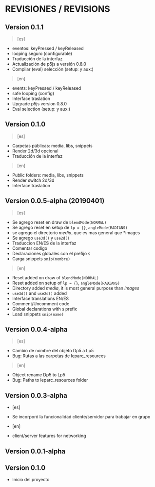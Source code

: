 # REVISIONES / REVISIONS

## Version 0.1.1

> [es]

- eventos: keyPressed / keyReleased
- looping seguro (configurable)
- Traducción de la interfaz
- Actualización de p5js a versión 0.8.0
- Compilar (eval) selección (setup: y aux:)
  
> [en]

- events: keyPressed / keyReleased
- safe looping (config)
- Interface traslation
- Upgrade p5js version 0.8.0
- Eval selection (setup: y aux:)
  
## Version 0.1.0

> [es]

- Carpetas públicas: media, libs, snippets
- Render 2d/3d opcional
- Traducción de la interfaz
  
> [en]

- Public folders: media, libs, snippets
- Render switch 2d/3d
- Interface traslation
  
## Version 0.0.5-alpha (20190401)

> [es]

- Se agrego reset en draw de `blendMode(NORMAL)`
- Se agrego reset en setup de `lp = {}`, `angleMode(RADIANS)`
- se agrego el directorio *media*, que es mas general que *images
- Se agrego `use3d()` y `use2d()`
- Traduccion EN/ES de la interfaz
- Comentar codigo
- Declaraciones globales con el prefijo `$`
- Carga snippets `snip(nombre)`
  
> [en]

- Reset added on draw of `blendMode(NORMAL)`
- Reset added on setup of `lp = {}`, `angleMode(RADIANS)`
- Directory added *media*, it is most general purpose than *images*
- `use3d()` and `use2d()` added
- Interface translations EN/ES
- Comment/Uncomment code
- Global declarations with `$` prefix
- Load snippets `snip(name)`
  
## Version 0.0.4-alpha

> [es]

- Cambio de nombre del objeto Dp5 a Lp5
- Bug: Rutas a las carpetas de leparc_resources
  
> [en]

- Object rename Dp5 to Lp5
- Bug: Paths to leparc_resources folder
  
## Version 0.0.3-alpha

- [es]
- Se incorporó la funcionalidad cliente/servidor para trabajar en grupo
  
- [en]
- client/server features for networking

## Version 0.0.1-alpha

## Version 0.1.0

- Inicio del proyecto
